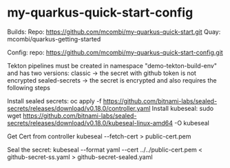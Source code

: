 # my-quarkus-quick-start-config

Builds:
Repo: https://github.com/mcombi/my-quarkus-quick-start.git
Quay: mcombi/quarkus-getting-started

Config:
repo: https://github.com/mcombi/my-quarkus-quick-start-config.git


Tekton pipelines must be created in namespace "demo-tekton-build-env" and has two versions:
classic -> the secret with github token is not encrypted
sealed-secrets -> the secret is encrypted and also requires the following steps


Install sealed secrets:
oc apply -f https://github.com/bitnami-labs/sealed-secrets/releases/download/v0.18.0/controller.yaml
Install kubeseal:
sudo wget https://github.com/bitnami-labs/sealed-secrets/releases/download/v0.18.0/kubeseal-linux-amd64 -O kubeseal

Get Cert from controller 
kubeseal --fetch-cert > public-cert.pem

Seal the secret:
kubeseal --format yaml --cert ../../public-cert.pem < github-secret-ss.yaml > github-secret-sealed.yaml
